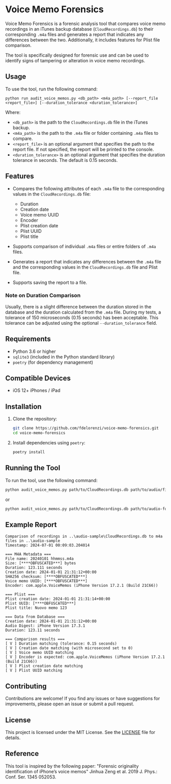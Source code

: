
# Voice Memo Forensics

Voice Memo Forensics is a forensic analysis tool that compares voice memo recordings in an iTunes backup database (`CloudRecordings.db`) to their corresponding `.m4a` files and generates a report that indicates any differences between the two. Additionally, it includes features for Plist file comparison.

The tool is specifically designed for forensic use and can be used to identify signs of tampering or alteration in voice memo recordings.

## Usage

To use the tool, run the following command:

```
python run audit_voice_memos.py <db_path> <m4a_path> [--report_file <report_file>] [--duration_tolerance <duration_tolerance>]
```

Where:

- `<db_path>` is the path to the `CloudRecordings.db` file in the iTunes backup.
- `<m4a_path>` is the path to the `.m4a` file or folder containing `.m4a` files to compare.
- `<report_file>` is an optional argument that specifies the path to the report file. If not specified, the report will be printed to the console.
- `<duration_tolerance>` is an optional argument that specifies the duration tolerance in seconds. The default is 0.15 seconds.

## Features

- Compares the following attributes of each `.m4a` file to the corresponding values in the `CloudRecordings.db` file:
  - Duration
  - Creation date
  - Voice memo UUID
  - Encoder
  - Plist creation date
  - Plist UUID
  - Plist title

- Supports comparison of individual `.m4a` files or entire folders of `.m4a` files.
- Generates a report that indicates any differences between the `.m4a` file and the corresponding values in the `CloudRecordings.db` file and Plist file.
- Supports saving the report to a file.

### Note on Duration Comparison

Usually, there is a slight difference between the duration stored in the database and the duration calculated from the `.m4a` file. During my tests, a tolerance of 150 microseconds (0.15 seconds) has been acceptable. This tolerance can be adjusted using the optional `--duration_tolerance` field.

## Requirements

- Python 3.6 or higher
- `sqlite3` (included in the Python standard library)
- `poetry` (for dependency management)

## Compatible Devices
- iOS 12+ iPhones / iPad

## Installation

1. Clone the repository:
    ```sh
    git clone https://github.com/fdelorenzi/voice-memo-forensics.git
    cd voice-memo-forensics
    ```

2. Install dependencies using `poetry`:
    ```sh
    poetry install
    ```

## Running the Tool

To run the tool, use the following command:
```sh
python audit_voice_memos.py path/to/CloudRecordings.db path/to/audio/file(s).mp4 --report_file report-name.txt ì
```

or

```sh
python audit_voice_memos.py path/to/CloudRecordings.db path/to/audio-folder --report_file report-name.txt ìì
```

## Example Report
```plaintext
Comparison of recordings in ..\audio-sample\CloudRecordings.db to m4a files in ..\audio-sample
Timestamp: 2024-07-01 00:09:03.204014

=== M4A Metadata ===
File name: 20240101 hhmmss.m4a
Size: [****OBFUSCATED***] bytes
Duration: 123.111 seconds
Creation date: 2024-01-01 21:31:12+00:00
SHA256 checksum: [****OBFUSCATED***]
Voice memo UUID: [****OBFUSCATED***]
Encoder: com.apple.VoiceMemos (iPhone Version 17.2.1 (Build 21C66))

=== Plist ===
Plist creation date: 2024-01-01 21:31:14+00:00
Plist UUID: [****OBFUSCATED***]
Plist title: Nuovo memo 123

=== Data from Database ===
Creation date: 2024-01-01 21:31:12+00:00
Audio Digest: iPhone Version 17.3.1
Duration: 123.11 seconds

=== Comparison results ===
[ V ] Duration matching (tolerance: 0.15 seconds)
[ V ] Creation date matching (with microsecond set to 0)
[ V ] Voice memo UUID matching
[ V ] Encoder is expected: com.apple.VoiceMemos (iPhone Version 17.2.1 (Build 21C66))
[ V ] Plist creation date matching
[ V ] Plist UUID matching
```

## Contributing

Contributions are welcome! If you find any issues or have suggestions for improvements, please open an issue or submit a pull request.

## License

This project is licensed under the MIT License. See the [LICENSE](LICENSE) file for details.

## Reference

This tool is inspired by the following paper:
"Forensic originality identification of iPhone’s voice memos" Jinhua Zeng et al. 2019 J. Phys.: Conf. Ser. 1345 052053.
